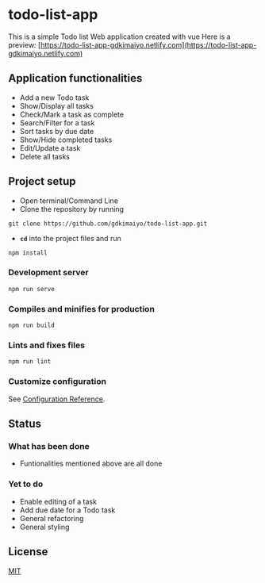 # todo-list-app

This is a simple Todo list Web application created with vue
Here is a preview: [https://todo-list-app-gdkimaiyo.netlify.com](https://todo-list-app-gdkimaiyo.netlify.com)

## Application functionalities

- Add a new Todo task
- Show/Display all tasks
- Check/Mark a task as complete
- Search/Filter for a task
- Sort tasks by due date
- Show/Hide completed tasks
- Edit/Update a task
- Delete all tasks

## Project setup

- Open terminal/Command Line
- Clone the repository by running

```
git clone https://github.com/gdkimaiyo/todo-list-app.git
```

- **`cd`** into the project files and run

```
npm install
```

### Development server

```
npm run serve
```

### Compiles and minifies for production

```
npm run build
```

### Lints and fixes files

```
npm run lint
```

### Customize configuration

See [Configuration Reference](https://cli.vuejs.org/config/).

## Status

### What has been done

- Funtionalities mentioned above are all done

### Yet to do

- Enable editing of a task
- Add due date for a Todo task
- General refactoring
- General styling

## License

[MIT](https://github.com/gdkimaiyo/todo-list-app/blob/master/LICENSE.md)
